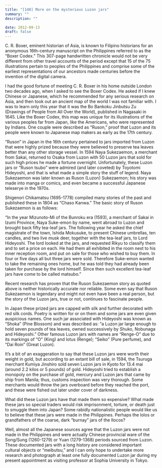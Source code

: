 ```yaml
---
title: "[140] More on the mysterious Luzon jars"
summary: ""
description: ""

date: 2012-09-13
draft: false
---
```


C. R. Boxer, eminent historian of Asia, is known to Filipino historians for an anonymous 16th-century manuscript on the Philippines referred to as the “Boxer Codex.” This 307-page handwritten chronicle would not be very different from other travel accounts of the period except that 15 of the 75 illustrations pertain to peoples of the Philippines and comprise some of the earliest representations of our ancestors made centuries before the invention of the digital camera.

I had the good fortune of meeting C. R. Boxer in his home outside London two decades ago, when I asked to see the Boxer Codex. He asked if I knew Chinese or Japanese, which he recommended for any serious research on Asia, and then took out an ancient map of the world I was not familiar with. I was to learn only this year that it was the Bo Bankoku Jinbutsu Zu (Drawings of People from All Over the World), published in Nagasaki in 1645. Like the Boxer Codex, this map was unique for its illustrations of the various peoples far from Japan, like the Americans, who were represented by Indians. One couple were described as “Ruson,” proof that Luzon and its people were known to Japanese map makers as early as the 17th century.

“Ruson” in Japan in the 16th century pertained to jars imported from Luzon that were highly prized because they were believed to preserve tea leaves better than any other storage vessel. In 1594 Naya Sukezaemon, a merchant from Sakai, returned to Osaka from Luzon with 50 Luzon jars that sold for such high prices he made a fortune overnight. Unfortunately, these Luzon jars or “Ruson tsubo” were admired (and later coveted) by Toyotomi Hideyoshi, and that is what made a simple story the stuff of legend. Naya Sukezaemon was later known as Ruson (Luzon) Sukezaemon; his story was made into  manga  or comics, and even became a successful Japanese  teleserye  in the 1970s.

Shigenori Chikamatsu (1695-1778) compiled many stories of the past and published these in 1804 as “Chaso Kanwa.” The basic story of Ruson Sukezaemon is as follows:

“In the year Mizunoto-Mi of the Bunroku era (1593), a merchant of Sakai in Izumi Province, Naya Suke-emon by name, went abroad to Luzon and brought back fifty tea-leaf jars. The following year he asked the chief magistrate of the town, Ishida Mokusuke, to present Chinese umbrellas, ten candles, and two live musk deer, together with the tea-leaf jars, to Lord Hideyoshi. The lord looked at the jars, and requested Rikyu to classify them and to set a price on each. He had them all exhibited in the room next to his inner reception room, and put on sale for those who wished to buy them. In four or five days all but three jars were sold. Therefore Suke-emon wanted to take the remaining ones home, but he was told they had already been taken for purchase by the lord himself. Since then such excellent tea-leaf jars have come to be called  matsubo.”

Recent research has proven that the Ruson Sukezaemon story as quoted above is neither historically accurate nor reliable. Some even say that Ruson Sukezaemon is legendary and might not even have been a real person, but the story of the Luzon jars, true or not, continues to fascinate people.

In Japan these prized jars are capped with silk and further decorated with red silk cords. Poetry is written for or on them and some jars are even given auspicious names. One such jar associated with Hideyoshi was known as “Shoka” (Pine Blossom) and was described as: “a Luzon jar large enough to hold seven pounds of tea leaves, owned successively by Shuko, Nobunaga and Hideyoshi.” Other famous Luzon jars with names are “Renge-O” due to its markings of “O” (King) and lotus (Renge); “Seiko” (Pure perfume), and “Dai  Roin” (Great Luzon).

It’s a bit of an exaggeration to say that these Luzon jars were worth their weight in gold, but according to an extant bill of sale, in 1594, the Tsuruga merchant Kumiya Jinshiro sold seven Luzon jars in Kyoto for 13.4  mai  (around 2.2 kilos or 5 pounds) of gold. Hideyoshi tried to establish a monopoly on the purchase of gold, mercury and Luzon jars that came by ship from Manila; thus, customs inspection was very thorough. Some merchants would throw the jars overboard before they reached the port, and these were fished out later under cover of darkness.

What did these Luzon jars have that made them so expensive? What made these jars so special traders would risk imprisonment, torture, or death just to smuggle them into Japan? Some rabidly nationalistic people would like us to believe that these jars were made in the Philippines. Perhaps the  lolos  or grandfathers of the coarse, dark “burnay” jars of the Ilocos?

Well, almost all the Japanese sources agree that the Luzon jars were not made in the Philippines and were actually Chinese provincial ware of the Song/Sung (1260-1279) or Yuan (1279-1368) periods sourced from Luzon. These documented jars with a long history are considered important cultural objects or “meibutsu,” and I can only hope to undertake more research and photograph at least one fully documented Luzon jar during my present appointment as visiting professor at Sophia University in Tokyo.
